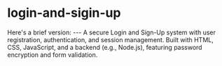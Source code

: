 # login-and-sigin-up
Here's a brief version:  ---  A secure Login and Sign-Up system with user registration, authentication, and session management. Built with HTML, CSS, JavaScript, and a backend (e.g., Node.js), featuring password encryption and form validation.
